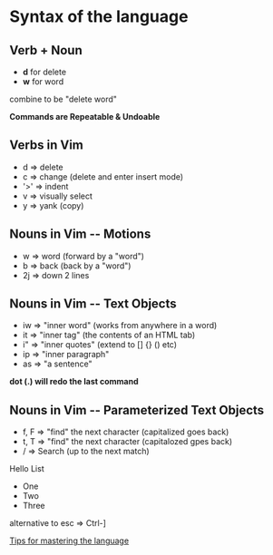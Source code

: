 # Syntax of the language
## Verb + Noun

- **d** for delete
- **w** for word

combine to be "delete word"

**Commands are Repeatable & Undoable**
## Verbs in Vim
- d => delete
- c => change (delete and enter insert mode)
- '>' => indent
- v => visually select
- y => yank (copy)


## Nouns in Vim -- Motions
- w => word (forward by a "word")
- b => back (back by a "word")
- 2j => down 2 lines


## Nouns in Vim -- Text Objects
- iw => "inner word" (works from anywhere in a word)
- it => "inner tag" (the contents of an HTML tab)
- i" => "inner quotes" (extend to [] {} () etc)
- ip => "inner paragraph"
- as => "a sentence"

**dot (.) will redo the last command**

## Nouns in Vim -- Parameterized Text Objects
- f, F => "find" the next character (capitalized goes back)
- t, T => "find" the next character (capitalozed gpes back)
- / => Search (up to the next match)

<div class="user">
<p>Hello List</p>
<ul>
<li>One</li>
<li>Two</li>
<li>Three</li>
</ul>
</div>


alternative to esc => Ctrl-]

[Tips for mastering the language](https://www.youtube.com/watch?v=wlR5gYd6um0)
